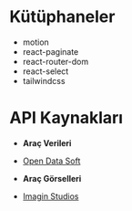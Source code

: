 # Kütüphaneler

- motion
- react-paginate
- react-router-dom
- react-select
- tailwindcss

# API Kaynakları

- **Araç Verileri**
- [Open Data Soft](https://public.opendatasoft.com/explore/dataset/all-vehicles-model/table/?sort=modifiedon)

- **Araç Görselleri**
- [Imagin Studios](https://docs.imagin.studio/)
